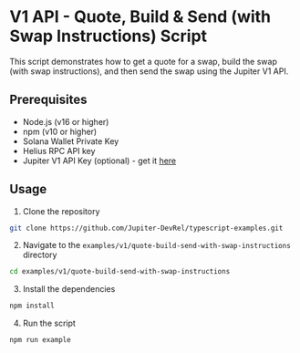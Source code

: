 # V1 API - Quote, Build & Send (with Swap Instructions) Script

This script demonstrates how to get a quote for a swap, build the swap (with swap instructions), and then send the swap using the Jupiter V1 API.

## Prerequisites

- Node.js (v16 or higher)
- npm (v10 or higher)
- Solana Wallet Private Key
- Helius RPC API key
- Jupiter V1 API Key (optional) - get it [here](https://portal.jup.ag/)

## Usage

1. Clone the repository

```bash
git clone https://github.com/Jupiter-DevRel/typescript-examples.git
```

2. Navigate to the `examples/v1/quote-build-send-with-swap-instructions` directory

```bash
cd examples/v1/quote-build-send-with-swap-instructions
```

3. Install the dependencies

```bash
npm install
```

4. Run the script

```bash
npm run example
```
